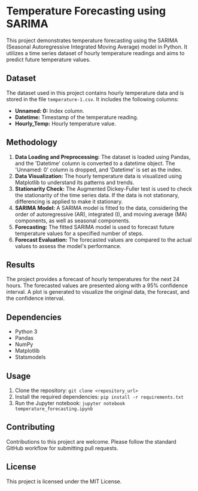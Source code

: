 # Temperature Forecasting using SARIMA

This project demonstrates temperature forecasting using the SARIMA (Seasonal Autoregressive Integrated Moving Average) model in Python. It utilizes a time series dataset of hourly temperature readings and aims to predict future temperature values.

## Dataset

The dataset used in this project contains hourly temperature data and is stored in the file `temperature-1.csv`. It includes the following columns:

- **Unnamed: 0:** Index column.
- **Datetime:** Timestamp of the temperature reading.
- **Hourly_Temp:** Hourly temperature value.

## Methodology

1. **Data Loading and Preprocessing:** The dataset is loaded using Pandas, and the 'Datetime' column is converted to a datetime object. The 'Unnamed: 0' column is dropped, and 'Datetime' is set as the index.
2. **Data Visualization:** The hourly temperature data is visualized using Matplotlib to understand its patterns and trends.
3. **Stationarity Check:** The Augmented Dickey-Fuller test is used to check the stationarity of the time series data. If the data is not stationary, differencing is applied to make it stationary.
4. **SARIMA Model:** A SARIMA model is fitted to the data, considering the order of autoregressive (AR), integrated (I), and moving average (MA) components, as well as seasonal components.
5. **Forecasting:** The fitted SARIMA model is used to forecast future temperature values for a specified number of steps.
6. **Forecast Evaluation:** The forecasted values are compared to the actual values to assess the model's performance.

## Results

The project provides a forecast of hourly temperatures for the next 24 hours. The forecasted values are presented along with a 95% confidence interval. A plot is generated to visualize the original data, the forecast, and the confidence interval.

## Dependencies

- Python 3
- Pandas
- NumPy
- Matplotlib
- Statsmodels

## Usage

1. Clone the repository: `git clone <repository_url>`
2. Install the required dependencies: `pip install -r requirements.txt`
3. Run the Jupyter notebook: `jupyter notebook temperature_forecasting.ipynb`

## Contributing

Contributions to this project are welcome. Please follow the standard GitHub workflow for submitting pull requests.

## License

This project is licensed under the MIT License.
